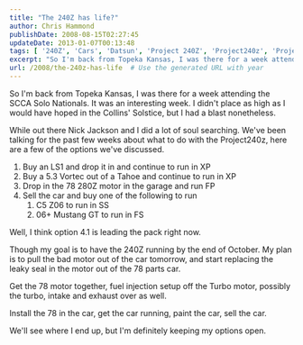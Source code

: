 ```yaml
---
title: "The 240Z has life?"
author: Chris Hammond
publishDate: 2008-08-15T02:27:45
updateDate: 2013-01-07T00:13:48
tags: [ '240Z', 'Cars', 'Datsun', 'Project 240Z', 'Project240z', 'Project240Zcom' ]
excerpt: "So I'm back from Topeka Kansas, I was there for a week attending the SCCA Solo Nationals. It was an interesting week. I didn't place as high as I would have hoped in the Collins' Solstice, but I had a blast nonetheless. While out there Nick Jackson and I did a lot of soul searching. We've been talking for the past few weeks about what to do with the Project240z, here are a few of the options we've discussed.      Buy an LS1 and drop it in and continue to run in XP     Buy a 5.3 Vortec out of a Tahoe and continue to run in XP     Drop in the 78 280Z motor in the garage and run FP     Sell the car and buy one of the following to run              C5 Z06 to run in SS         06+ Mustang GT to run in FS            Well, I think option 4.1 is leading the pack right now. Though my goal is to have the 240Z running by the end of October. My plan is to pull the bad motor out of the car tomorrow, and start replacing the leaky seal in the motor out of the 78 parts car. Get the 78 motor together, fuel injection setup off the Turbo motor, possibly the turbo, intake and exhaust over as well. Install the 78 in the car, get the car running, paint the car, sell the car. We'll see where I end up, but I'm definitely keeping my options..."
url: /2008/the-240z-has-life  # Use the generated URL with year
---
```

<p>So I'm back from Topeka Kansas, I was there for a week attending the SCCA Solo Nationals. It was an interesting week. I didn't place as high as I would have hoped in the Collins' Solstice, but I had a blast nonetheless.</p> <p>While out there Nick Jackson and I did a lot of soul searching. We've been talking for the past few weeks about what to do with the Project240z, here are a few of the options we've discussed.</p> <ol>     <li>Buy an LS1 and drop it in and continue to run in XP</li>     <li>Buy a 5.3 Vortec out of a Tahoe and continue to run in XP</li>     <li>Drop in the 78 280Z motor in the garage and run FP</li>     <li>Sell the car and buy one of the following to run     <ol>         <li>C5 Z06 to run in SS</li>         <li>06+ Mustang GT to run in FS</li>     </ol>     </li> </ol> <p>Well, I think option 4.1 is leading the pack right now.</p> <p>Though my goal is to have the 240Z running by the end of October. My plan is to pull the bad motor out of the car tomorrow, and start replacing the leaky seal in the motor out of the 78 parts car.</p> <p>Get the 78 motor together, fuel injection setup off the Turbo motor, possibly the turbo, intake and exhaust over as well.</p> <p>Install the 78 in the car, get the car running, paint the car, sell the car.</p> <p>We'll see where I end up, but I'm definitely keeping my options open.</p>
